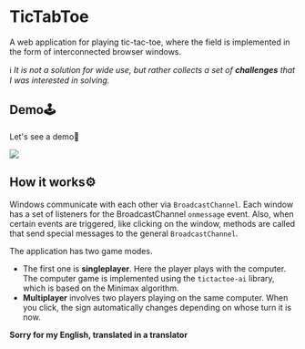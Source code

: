 # TicTabToe

A web application for playing tic-tac-toe, where the field is implemented in the form of interconnected browser windows.

ℹ️ _It is not a solution for wide use, but rather collects a set of **challenges** that I was interested in solving._
## Demo🕹

Let's see a demo🔽

![](https://s1.gifyu.com/images/tictabtoe-demo.gif)


## How it works⚙️

Windows communicate with each other via `BroadcastChannel`. Each window has a set of listeners for the BroadcastChannel `onmessage` event. Also, when certain events are triggered, like clicking on the window, methods are called that send special messages to the general `BroadcastChannel`.

The application has two game modes. 
- The first one is **singleplayer**. Here the player plays with the computer. The computer game is implemented using the `tictactoe-ai` library, which is based on the Minimax algorithm. 
- **Multiplayer** involves two players playing on the same computer. When you click, the sign automatically changes depending on whose turn it is now.

__Sorry for my English, translated in a translator__